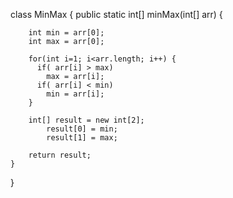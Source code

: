 class MinMax {
    public static int[] minMax(int[] arr) {
        
        int min = arr[0];
        int max = arr[0];
        
        for(int i=1; i<arr.length; i++) {
          if( arr[i] > max)
            max = arr[i];
          if( arr[i] < min)
            min = arr[i];
        }
            
        int[] result = new int[2];
            result[0] = min;
            result[1] = max;
            
        return result;
    }
}
